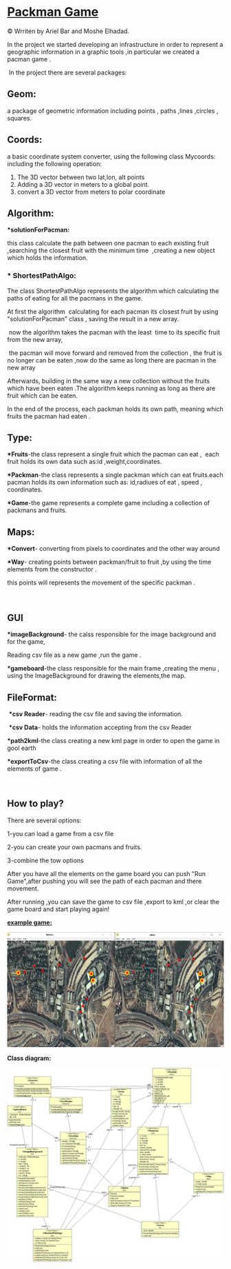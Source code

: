 <h1><span style="text-decoration: underline;"><strong>Packman Game</strong></span></h1>
<p>&copy;&nbsp;Wrriten by Ariel Bar and Moshe Elhadad.</p>
<p>In the project we started developing an infrastructure in order to represent a geographic information in a graphic tools ,in particular we created a pacman game .</p>
<p>&nbsp;In the project there are several packages:</p>
<h2>Geom:</h2>
<p>a package of geometric information including points , paths ,lines ,circles , squares.</p>
<h2>Coords:</h2>
<p>a basic coordinate system converter, using the following class Mycoords: including the following operation:</p>
<ol>
<li>The 3D vector between two lat,lon, alt points</li>
<li>Adding a 3D vector in meters to a global point.</li>
<li>convert a 3D vector from meters to polar coordinate</li>
</ol>
<h2>Algorithm:</h2>
<p><strong>*solutionForPacman:</strong></p>
<p>this class calculate the path between one pacman to each existing fruit ,searching the closest fruit with the minimum time &nbsp;,creating a new object which holds the information.</p>
<h3><strong>* ShortestPathAlgo:</strong></h3>
<p>The class ShortestPathAlgo represents the algorithm which calculating the paths of eating for all the pacmans in the game.</p>
<p>At first the algorithm&nbsp; calculating for each pacman its closest fruit by using "solutionForPacman" class , saving the result in a new array.</p>
<p>&nbsp;now the algorithm takes the pacman with the least&nbsp; time to its specific fruit from the new array,</p>
<p>&nbsp;the pacman will move forward and removed from the collection , the fruit is no longer can be eaten ,now do the same as long there are pacman in the new array</p>
<p>Afterwards, building in the same way a new collection without the fruits which have been eaten .The algorithm keeps running as long as there are fruit which can be eaten.</p>
<p>In the end of the process, each packman holds its own path, meaning which fruits the pacman had eaten .</p>
<h2>Type:</h2>
<p><strong>*Fruits</strong>-the class represent a single fruit which the pacman can eat , &nbsp;each fruit holds its own data such as:id ,weight,coordinates.</p>
<p><strong>*Packman</strong>-the class represents a single packman which can eat fruits.each pacman holds its own information such as: id,radiues of eat , speed , coordinates.</p>
<p><strong>*Game</strong>-the game represents a complete game including a collection of packmans and fruits.</p>
<h2>Maps:</h2>
<p><strong>*Convert</strong>- converting from pixels to coordinates and the other way around</p>
<p><strong>*Way</strong>- creating points between packman/fruit to fruit ,by using the time elements from the constructor .</p>
<p>this points will represents the movement of the specific packman .</p>
<p>&nbsp;</p>
<h2>GUI</h2>
<p><strong>*imageBackground</strong>- the calss responsible for the image background and for the game,</p>
<p>Reading csv file as a new game ,run the game .</p>
<p><strong>*gameboard</strong>-the class responsible for the main frame ,creating the menu , using the ImageBackground for drawing the elements,the map.</p>
<h2>FileFormat:</h2>
<p>&nbsp;<strong>*csv Reader</strong>- reading the csv file and saving the information.</p>
<p>&nbsp;<strong>*csv Data</strong>- holds the information accepting from the csv Reader</p>
<p><strong>*path2kml</strong>-the class creating a new kml page in order to open the game in gool earth</p>
<p><strong>*exportToCsv</strong>-the class creating a csv file with information of all the elements of game .</p>
<p>&nbsp;</p>
<h2>How to play?</h2>
<p>There are several options:</p>
<p>1-you can load a game from a csv file</p>
<p>2-you can create your own pacmans and fruits.</p>
<p>3-combine the tow options</p>
<p>After you have all the elements on the game board you can push "Run Game",after pushing you will see the path of each pacman and there movement.</p>
<p>After running ,you can save the game to csv file ,export to kml ,or clear the game board and start playing again!</p>
<p><span style="text-decoration: underline;"><strong>example game:</strong></span></p>
<p><span style="text-decoration: underline;"><strong><img src="https://github.com/arielBar1295/Ex3/blob/master/OpenedWithImage.jpg" alt="" /></strong></span></p>
<p><strong>Class diagram:</strong></p>
<p><strong><img src="https://github.com/arielBar1295/Ex3/blob/master/class%20diagram.jpg" alt="" /></strong></p>
